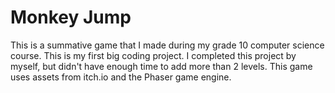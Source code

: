 # Monkey Jump
This is a summative game that I made during my grade 10 computer science course.
This is my first big coding project.
I completed this project by myself, but didn't have enough time to add more than 2 levels.
This game uses assets from itch.io and the Phaser game engine.
